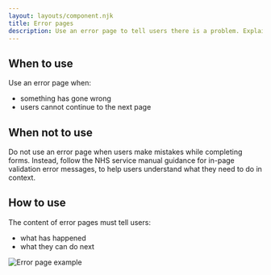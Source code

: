 ```yaml
---
layout: layouts/component.njk
title: Error pages
description: Use an error page to tell users there is a problem. Explain what has happened and what they can do about it.
---
```


## When to use

Use an error page when:

- something has gone wrong
- users cannot continue to the next page

## When not to use

Do not use an error page when users make mistakes while completing forms. Instead, follow the NHS service manual guidance for in-page validation error messages, to help users understand what they need to do in context.

## How to use

The content of error pages must tell users:

- what has happened
- what they can do next

![Error page example](/assets/images/error-pages/connect-to-app.png)